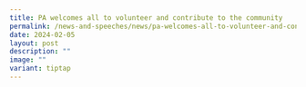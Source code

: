 ```yaml
---
title: PA welcomes all to volunteer and contribute to the community
permalink: /news-and-speeches/news/pa-welcomes-all-to-volunteer-and-contribute-to-community/
date: 2024-02-05
layout: post
description: ""
image: ""
variant: tiptap
---
```


